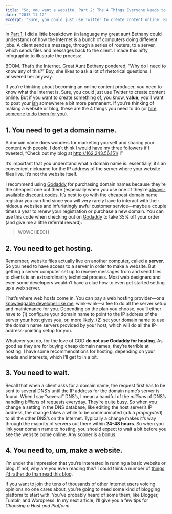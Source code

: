 ```yaml
---
title: "So, you want a website. Part 2: The 4 Things Everyone Needs to Do to Get a Website"
date: "2013-11-12"
excerpt: "Sure, you could just use Twitter to create content online. But if you want to create something of, you know, value, you’ll want to post your ish somewhere a bit more permanent. These are the 4 things you need to do to create a website or blog."
---
```


In [Part 1](/blog/the-interwebz-1), I did a little breakdown (in language my great aunt Bethany could understand) of how
the Internet is a bunch of computers doing different jobs. A client sends a message, through a series of routers, to a
server, which sends files and messages back to the client. I made this nifty infographic to illustrate the process:

<Interwebz />

BOOM. That’s the Internet. Great Aunt Bethany pondered, “Why do I need to know any of this?” Boy, she likes to ask a lot
of rhetorical questions. I answered her anyway.

If you’re thinking about becoming an online content producer, you need to know what the Internet is. Sure, you could
just use Twitter to create content online. But if you want to create something of, you know, **value**, you’ll want to
post your [ish][ish] somewhere a bit more permanent. If you’re thinking of making a website or blog, these are the 4
things you need to do (or [hire someone to do them for you][hire-me]).

## 1. You need to get a domain name.

A domain name does wonders for marketing yourself and sharing your content with people. I don’t think I would have my
three followers if I tweeted, “Check out my blog at http://162.243.56.151/ !”

It’s important that you understand what a domain name is: essentially, it’s an convenient nickname for the IP address of
the server where your website files live. It’s not the website itself.

I recommend using [Godaddy][godaddy] for purchasing domain names because they’re the cheapest one out there (especially
when you use one of they’re [always-available discount codes](goaddy-coupon). It’s best to go with the cheapest domain
name registrar you can find since you will very rarely have to interact with their hideous websites and infuriatingly
awful customer service—maybe a couple times a year to renew your registration or purchase a new domain. You can use this
code when checking out on [Godaddy][godaddy] to take 35% off your order (and give me a little referral reward):

> WOWCHEECH

## 2. You need to get hosting.

Remember, website files actually live on another computer, called a **server**. So you need to have access to a server
in order to make a website. But getting a server computer set up to receive messages from and send files to clients is
an extraordinarily technical process. Most web designers and even some developers wouldn’t have a clue how to even get
started setting up a web server.

That’s where web hosts come in. You can pay a web hosting provider—or a [knowledgable developer like me][hire-me],
wink-wink—a fee to do all the server setup and maintenance for you. Depending on the plan you choose, you’ll either have
to (1) configure your domain name to point to the IP address of the server your host gives you, or, more likely, (2) set
your domain name to use the domain name servers provided by your host, which will do all the IP-address-pointing setup
for you.

Whatever you do, for the love of GOD **do not use Godaddy for hosting**. As good as they are for buying cheap domain
names, they’re terrible at hosting. I have some recommendations for hosting, depending on your needs and interests,
which I’ll get to in a bit.

## 3. You need to wait.

Recall that when a client asks for a domain name, the request first has to be sent to several DNS’s until the IP address
for the domain name’s server is found. When I say “several” DNS’s, I mean a handful of the _millions_ of DNS’s handling
_billions_ of requests everyday. They’re quite busy. So when you change a setting in the DNS database, like editing the
host server’s IP address, the change takes a while to be communicated (a.k.a _propagated_) to all the other DNS’s on the
Internet. Typically a change makes it’s way through the majority of servers out there within **24-48 hours**. So when
you link your domain name to hosting, you should expect to wait a bit before you see the website come online. Any sooner
is a bonus.

## 4. You need to, um, make a website.

I’m under the impression that you’re interested in running a basic website or blog. If not, why are you even reading
this? I could think a number of [things I’d rather do than read this blog][things].

If you want to join the tens of thousands of other Internet users voicing opinions no one cares about, you’re going to
need some kind of blogging platform to start with. You’ve probably heard of some them, like Blogger, Tumblr, and
Wordpress. In my next article, I’ll give you a few tips for _Choosing a Host and Platform_.

[ish]: http://www.urbandictionary.com/define.php?term=ish

[part-1]: http://sumwritings.com/so-you-want-a-website-part-1-wtf-is-the-internet/

[infographic]: https://dl.dropbox.com/s/7rfhdjiebkumwwc/Interwebz.png

[godaddy]: https://www.godaddy.com/

[godaddy-coupon]: http://www.retailmenot.com/view/godaddy.com

[things]: http://thoughtcatalog.com/tedpillow/2012/11/30-horrendous-things-id-rather-do-than-eat-any-goddamn-mayo/

[hire-me]: http://ericcecchi.com/
